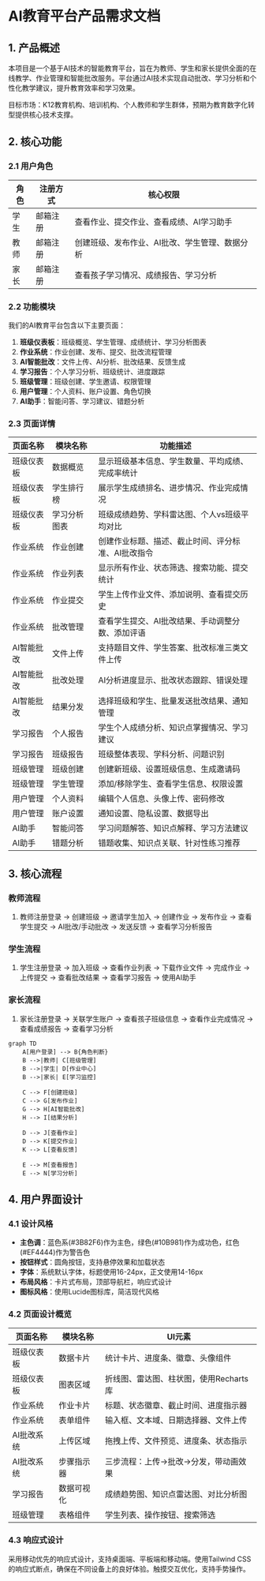 # AI教育平台产品需求文档

## 1. 产品概述

本项目是一个基于AI技术的智能教育平台，旨在为教师、学生和家长提供全面的在线教学、作业管理和智能批改服务。平台通过AI技术实现自动批改、学习分析和个性化教学建议，提升教育效率和学习效果。

目标市场：K12教育机构、培训机构、个人教师和学生群体，预期为教育数字化转型提供核心技术支撑。

## 2. 核心功能

### 2.1 用户角色

| 角色 | 注册方式 | 核心权限 |
|------|----------|----------|
| 学生 | 邮箱注册 | 查看作业、提交作业、查看成绩、AI学习助手 |
| 教师 | 邮箱注册 | 创建班级、发布作业、AI批改、学生管理、数据分析 |
| 家长 | 邮箱注册 | 查看孩子学习情况、成绩报告、学习分析 |

### 2.2 功能模块

我们的AI教育平台包含以下主要页面：
1. **班级仪表板**：班级概览、学生管理、成绩统计、学习分析图表
2. **作业系统**：作业创建、发布、提交、批改流程管理
3. **AI智能批改**：文件上传、AI分析、批改结果、反馈生成
4. **学习报告**：个人学习分析、班级统计、进度跟踪
5. **班级管理**：班级创建、学生邀请、权限管理
6. **用户管理**：个人资料、账户设置、角色切换
7. **AI助手**：智能问答、学习建议、错题分析

### 2.3 页面详情

| 页面名称 | 模块名称 | 功能描述 |
|----------|----------|----------|
| 班级仪表板 | 数据概览 | 显示班级基本信息、学生数量、平均成绩、完成率统计 |
| 班级仪表板 | 学生排行榜 | 展示学生成绩排名、进步情况、作业完成情况 |
| 班级仪表板 | 学习分析图表 | 班级成绩趋势、学科雷达图、个人vs班级平均对比 |
| 作业系统 | 作业创建 | 创建作业标题、描述、截止时间、评分标准、AI批改指令 |
| 作业系统 | 作业列表 | 显示所有作业、状态筛选、搜索功能、提交统计 |
| 作业系统 | 作业提交 | 学生上传作业文件、添加说明、查看提交历史 |
| 作业系统 | 批改管理 | 查看学生提交、AI批改结果、手动调整分数、添加评语 |
| AI智能批改 | 文件上传 | 支持题目文件、学生答案、批改标准三类文件上传 |
| AI智能批改 | 批改处理 | AI分析进度显示、批改状态跟踪、错误处理 |
| AI智能批改 | 结果分发 | 选择班级和学生、批量发送批改结果、通知管理 |
| 学习报告 | 个人报告 | 学生个人成绩分析、知识点掌握情况、学习建议 |
| 学习报告 | 班级报告 | 班级整体表现、学科分析、问题识别 |
| 班级管理 | 班级创建 | 创建新班级、设置班级信息、生成邀请码 |
| 班级管理 | 学生管理 | 添加/移除学生、查看学生信息、权限设置 |
| 用户管理 | 个人资料 | 编辑个人信息、头像上传、密码修改 |
| 用户管理 | 账户设置 | 通知设置、隐私设置、数据导出 |
| AI助手 | 智能问答 | 学习问题解答、知识点解释、学习方法建议 |
| AI助手 | 错题分析 | 错题收集、知识点关联、针对性练习推荐 |

## 3. 核心流程

### 教师流程
1. 教师注册登录 → 创建班级 → 邀请学生加入 → 创建作业 → 发布作业 → 查看学生提交 → AI批改/手动批改 → 发送反馈 → 查看学习分析报告

### 学生流程
1. 学生注册登录 → 加入班级 → 查看作业列表 → 下载作业文件 → 完成作业 → 上传提交 → 查看批改结果 → 查看学习报告 → 使用AI助手

### 家长流程
1. 家长注册登录 → 关联学生账户 → 查看孩子班级信息 → 查看作业完成情况 → 查看成绩报告 → 查看学习分析

```mermaid
graph TD
    A[用户登录] --> B{角色判断}
    B -->|教师| C[班级管理]
    B -->|学生| D[作业中心]
    B -->|家长| E[学习监控]
    
    C --> F[创建班级]
    C --> G[发布作业]
    G --> H[AI智能批改]
    H --> I[结果分析]
    
    D --> J[查看作业]
    D --> K[提交作业]
    K --> L[查看反馈]
    
    E --> M[查看报告]
    E --> N[学习分析]
```

## 4. 用户界面设计

### 4.1 设计风格
- **主色调**：蓝色系(#3B82F6)作为主色，绿色(#10B981)作为成功色，红色(#EF4444)作为警告色
- **按钮样式**：圆角按钮，支持悬停效果和加载状态
- **字体**：系统默认字体，标题使用16-24px，正文使用14-16px
- **布局风格**：卡片式布局，顶部导航栏，响应式设计
- **图标风格**：使用Lucide图标库，简洁现代风格

### 4.2 页面设计概览

| 页面名称 | 模块名称 | UI元素 |
|----------|----------|--------|
| 班级仪表板 | 数据卡片 | 统计卡片、进度条、徽章、头像组件 |
| 班级仪表板 | 图表区域 | 折线图、雷达图、柱状图，使用Recharts库 |
| 作业系统 | 作业卡片 | 标题、状态徽章、截止时间、进度指示器 |
| 作业系统 | 表单组件 | 输入框、文本域、日期选择器、文件上传 |
| AI批改系统 | 上传区域 | 拖拽上传、文件预览、进度条、状态指示 |
| AI批改系统 | 步骤指示器 | 三步流程：上传→批改→分发，带动画效果 |
| 学习报告 | 数据可视化 | 成绩趋势图、知识点雷达图、对比分析图 |
| 班级管理 | 表格组件 | 学生列表、操作按钮、搜索筛选 |

### 4.3 响应式设计
采用移动优先的响应式设计，支持桌面端、平板端和移动端。使用Tailwind CSS的响应式断点，确保在不同设备上的良好体验。触摸交互优化，支持手势操作。